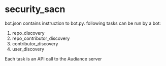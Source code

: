 # security_sacn
bot.json contains instruction to bot.py.
following tasks can be run by a bot:
1. repo_discovery
2. repo_contributor_discovery
3. contributor_discovery
4. user_discovery

Each task is an API call to the Audiance server
